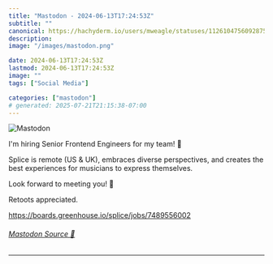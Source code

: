 ```yaml
---
title: "Mastodon - 2024-06-13T17:24:53Z"
subtitle: ""
canonical: https://hachyderm.io/users/mweagle/statuses/112610475609287528
description:
image: "/images/mastodon.png"

date: 2024-06-13T17:24:53Z
lastmod: 2024-06-13T17:24:53Z
image: ""
tags: ["Social Media"]

categories: ["mastodon"]
# generated: 2025-07-21T21:15:38-07:00
---
```

![Mastodon](/images/mastodon.png)

<p>I&#39;m hiring Senior Frontend Engineers for my team! 🎉</p><p>Splice is remote (US &amp; UK), embraces diverse perspectives, and creates the best experiences for musicians to express themselves. </p><p>Look forward to meeting you! 👋 </p><p>Retoots appreciated. </p><p><a href="https://boards.greenhouse.io/splice/jobs/7489556002" target="_blank" rel="nofollow noopener noreferrer" translate="no"><span class="invisible">https://</span><span class="ellipsis">boards.greenhouse.io/splice/jo</span><span class="invisible">bs/7489556002</span></a></p>


###### [Mastodon Source 🐘](https://hachyderm.io/@mweagle/112610475609287528)

___
